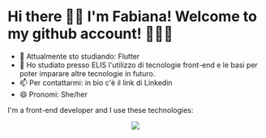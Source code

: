# Hi there 👋🏻 I'm Fabiana! Welcome to my github account! 👩🏻‍💻

- 🔭 Attualmente sto studiando: Flutter
- 🌱 Ho studiato presso ELIS l'utilizzo di tecnologie front-end e le basi per poter imparare altre tecnologie in futuro.
- 📫 Per contattarmi: in bio c'è il link di Linkedin
- 😄 Pronomi: She/her


I'm a front-end developer and I use these technologies:
<p align="center">
  <a href="https://skillicons.dev">
    <img src="https://skillicons.dev/icons?i=html,css,bootstrap,js,jquery,nestjs,nodejs,ts,angular,postman,mysql,dart,flutter,figma">
  </a>
</p>

<!--
**fabianaquaranta/fabianaquaranta** is a ✨ _special_ ✨ repository because its `README.md` (this file) appears on your GitHub profile.
-->
